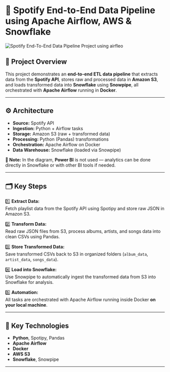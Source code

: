 # 🎵 Spotify End-to-End Data Pipeline using Apache Airflow, AWS & Snowflake

![Spotify End-To-End Data Pipeline Project using airfleo](https://github.com/user-attachments/assets/a506bd49-14d4-43bd-a4be-34d80c41ca46)


## 📌 Project Overview

This project demonstrates an **end-to-end ETL data pipeline** that extracts data from the **Spotify API**, stores raw and processed data in **Amazon S3**, and loads transformed data into **Snowflake** using **Snowpipe**, all orchestrated with **Apache Airflow** running in **Docker**.

---

## ⚙️ **Architecture**

- **Source:** Spotify API  
- **Ingestion:** Python + Airflow tasks  
- **Storage:** Amazon S3 (raw + transformed data)  
- **Processing:** Python (Pandas) transformations  
- **Orchestration:** Apache Airflow on Docker  
- **Data Warehouse:** Snowflake (loaded via Snowpipe)

**🔗 Note:** In the diagram, **Power BI** is not used — analytics can be done directly in Snowflake or with other BI tools if needed.

---

## 🗂️ **Key Steps**

1️⃣ **Extract Data:**  
Fetch playlist data from the Spotify API using Spotipy and store raw JSON in Amazon S3.

2️⃣ **Transform Data:**  
Read raw JSON files from S3, process albums, artists, and songs data into clean CSVs using Pandas.

3️⃣ **Store Transformed Data:**  
Save transformed CSVs back to S3 in organized folders (`album_data`, `artist_data`, `songs_data`).

4️⃣ **Load into Snowflake:**  
Use Snowpipe to automatically ingest the transformed data from S3 into Snowflake for analysis.

5️⃣ **Automation:**  
All tasks are orchestrated with Apache Airflow running inside Docker **on your local machine**.

---

## 🐍 **Key Technologies**

- **Python**, Spotipy, Pandas
- **Apache Airflow**
- **Docker**
- **AWS S3**
- **Snowflake**, Snowpipe

---

